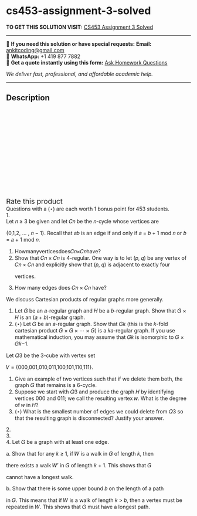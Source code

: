 # cs453-assignment-3-solved
**TO GET THIS SOLUTION VISIT:** [CS453 Assignment 3 Solved](https://www.ankitcodinghub.com/product/cs453-assignment-3-solved/)


---

📩 **If you need this solution or have special requests:** **Email:** ankitcoding@gmail.com  
📱 **WhatsApp:** +1 419 877 7882  
📄 **Get a quote instantly using this form:** [Ask Homework Questions](https://www.ankitcodinghub.com/services/ask-homework-questions/)

*We deliver fast, professional, and affordable academic help.*

---

<h2>Description</h2>



<div class="kk-star-ratings kksr-auto kksr-align-center kksr-valign-top" data-payload="{&quot;align&quot;:&quot;center&quot;,&quot;id&quot;:&quot;91733&quot;,&quot;slug&quot;:&quot;default&quot;,&quot;valign&quot;:&quot;top&quot;,&quot;ignore&quot;:&quot;&quot;,&quot;reference&quot;:&quot;auto&quot;,&quot;class&quot;:&quot;&quot;,&quot;count&quot;:&quot;0&quot;,&quot;legendonly&quot;:&quot;&quot;,&quot;readonly&quot;:&quot;&quot;,&quot;score&quot;:&quot;0&quot;,&quot;starsonly&quot;:&quot;&quot;,&quot;best&quot;:&quot;5&quot;,&quot;gap&quot;:&quot;4&quot;,&quot;greet&quot;:&quot;Rate this product&quot;,&quot;legend&quot;:&quot;0\/5 - (0 votes)&quot;,&quot;size&quot;:&quot;24&quot;,&quot;title&quot;:&quot;CS453 Assignment 3 Solved&quot;,&quot;width&quot;:&quot;0&quot;,&quot;_legend&quot;:&quot;{score}\/{best} - ({count} {votes})&quot;,&quot;font_factor&quot;:&quot;1.25&quot;}">

<div class="kksr-stars">

<div class="kksr-stars-inactive">
            <div class="kksr-star" data-star="1" style="padding-right: 4px">


<div class="kksr-icon" style="width: 24px; height: 24px;"></div>
        </div>
            <div class="kksr-star" data-star="2" style="padding-right: 4px">


<div class="kksr-icon" style="width: 24px; height: 24px;"></div>
        </div>
            <div class="kksr-star" data-star="3" style="padding-right: 4px">


<div class="kksr-icon" style="width: 24px; height: 24px;"></div>
        </div>
            <div class="kksr-star" data-star="4" style="padding-right: 4px">


<div class="kksr-icon" style="width: 24px; height: 24px;"></div>
        </div>
            <div class="kksr-star" data-star="5" style="padding-right: 4px">


<div class="kksr-icon" style="width: 24px; height: 24px;"></div>
        </div>
    </div>

<div class="kksr-stars-active" style="width: 0px;">
            <div class="kksr-star" style="padding-right: 4px">


<div class="kksr-icon" style="width: 24px; height: 24px;"></div>
        </div>
            <div class="kksr-star" style="padding-right: 4px">


<div class="kksr-icon" style="width: 24px; height: 24px;"></div>
        </div>
            <div class="kksr-star" style="padding-right: 4px">


<div class="kksr-icon" style="width: 24px; height: 24px;"></div>
        </div>
            <div class="kksr-star" style="padding-right: 4px">


<div class="kksr-icon" style="width: 24px; height: 24px;"></div>
        </div>
            <div class="kksr-star" style="padding-right: 4px">


<div class="kksr-icon" style="width: 24px; height: 24px;"></div>
        </div>
    </div>
</div>


<div class="kksr-legend" style="font-size: 19.2px;">
            <span class="kksr-muted">Rate this product</span>
    </div>
    </div>
<div class="page" title="Page 1">
<div class="layoutArea">
<div class="column">
Questions with a (⋆) are each worth 1 bonus point for 453 students.

</div>
</div>
<div class="layoutArea">
<div class="column">
1.

</div>
<div class="column">
Let 𝑛 ≥ 3 be given and let 𝐶𝑛 be the 𝑛-cycle whose vertices are

{0,1,2, … , 𝑛 − 1}. Recall that 𝑎𝑏 is an edge if and only if 𝑎 = 𝑏 + 1 mod 𝑛 or 𝑏 = 𝑎 + 1 mod 𝑛.

<ol>
<li>Howmanyverticesdoes𝐶𝑛×𝐶𝑛have?</li>
<li>Show that 𝐶𝑛 × 𝐶𝑛 is 4-regular. One way is to let (𝑝, 𝑞) be any vertex
of 𝐶𝑛 × 𝐶𝑛 and explicitly show that (𝑝, 𝑞) is adjacent to exactly four

vertices.
</li>
<li>How many edges does 𝐶𝑛 × 𝐶𝑛 have?</li>
</ol>
We discuss Cartesian products of regular graphs more generally.

<ol>
<li>Let 𝐺 be an 𝑎-regular graph and 𝐻 be a 𝑏-regular graph. Show that
𝐺 × 𝐻 is an (𝑎 + 𝑏)-regular graph.
</li>
<li>(⋆) Let 𝐺 be an 𝑎-regular graph. Show that 𝐺𝑘 (this is the 𝑘-fold
cartesian product 𝐺 × 𝐺 × ⋯ × 𝐺) is a 𝑘𝑎-regular graph. If you use mathematical induction, you may assume that 𝐺𝑘 is isomorphic to 𝐺 × 𝐺𝑘−1.
</li>
</ol>
Let 𝑄3 be the 3-cube with vertex set

𝑉 = {000,001,010,011,100,101,110,111}.

<ol>
<li>Give an example of two vertices such that if we delete them both, the graph 𝐺 that remains is a 6-cycle.</li>
<li>Suppose we start with 𝑄3 and produce the graph 𝐻 by identifying vertices 000 and 011; we call the resulting vertex 𝑤. What is the degree of 𝑤 in 𝐻?</li>
<li>(⋆) What is the smallest number of edges we could delete from 𝑄3 so that the resulting graph is disconnected? Justify your answer.</li>
</ol>
</div>
</div>
<div class="layoutArea">
<div class="column">
2.

</div>
</div>
<div class="layoutArea">
<div class="column">
3.

</div>
</div>
</div>
<div class="page" title="Page 2">
<div class="layoutArea">
<div class="column">
4. Let 𝐺 be a graph with at least one edge.

a. Show that for any 𝑘 ≥ 1, if 𝑊 is a walk in 𝐺 of length 𝑘, then

there exists a walk 𝑊′ in 𝐺 of length 𝑘 + 1. This shows that 𝐺

cannot have a longest walk.

b. Show that there is some upper bound 𝑏 on the length of a path

in 𝐺. This means that if 𝑊 is a walk of length 𝑘 &gt; 𝑏, then a vertex must be repeated in 𝑊. This shows that 𝐺 must have a longest path.

</div>
</div>
</div>

